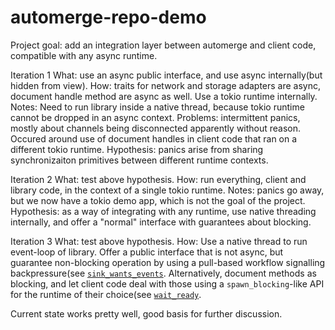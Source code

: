# automerge-repo-demo

Project goal: add an integration layer between automerge and client code, compatible with any async runtime.

Iteration 1
What: use an async public interface, and use async internally(but hidden from view).
How: traits for network and storage adapters are async, document handle method are async as well. Use a tokio runtime internally.
Notes: Need to run library inside a native thread, because tokio runtime cannot be dropped in an async context.
Problems: intermittent panics, mostly about channels being disconnected apparently without reason. 
Occured around use of document handles in client code that ran on a different tokio runtime. 
Hypothesis: panics arise from sharing synchronizaiton primitives between different runtime contexts. 

Iteration 2
What: test above hypothesis.
How: run everything, client and library code, in the context of a single tokio runtime. 
Notes: panics go away, but we now have a tokio demo app, which is not the goal of the project. 
Hypothesis: as a way of integrating with any runtime, use native threading internally, 
and offer a "normal" interface with guarantees about blocking. 

Iteration 3
What: test above hypothesis.
How: Use a native thread to run event-loop of library. Offer a public interface that is not async, 
but guarantee non-blocking operation by using a pull-based workflow signalling backpressure(see [`sink_wants_events`](https://github.com/gterzian/automerge-repo-demo/blob/55ae8ad59b47db78305b0f3b81bf097952c003ea/src/interfaces.rs#L48). 
Alternatively, document methods as blocking, 
and let client code deal with those using a `spawn_blocking`-like API for the runtime of their choice(see [`wait_ready`](https://github.com/gterzian/automerge-repo-demo/blob/55ae8ad59b47db78305b0f3b81bf097952c003ea/src/dochandle.rs#L65). 

Current state works pretty well, good basis for further discussion. 
